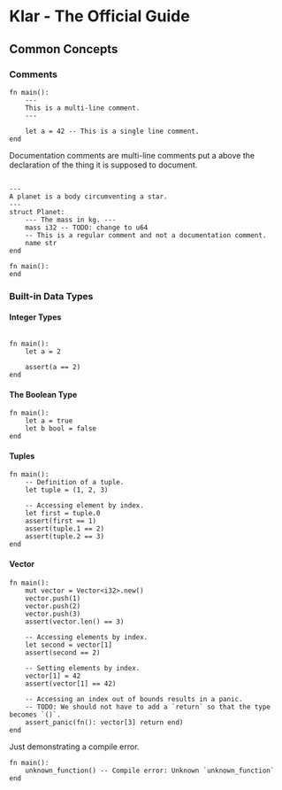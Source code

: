 # Klar - The Official Guide

## Common Concepts

### Comments

```klar
fn main():
    ---
    This is a multi-line comment.
    ---

    let a = 42 -- This is a single line comment.
end
```

Documentation comments are multi-line comments put a above
the declaration of the thing it is supposed to document.

```klar

---
A planet is a body circumventing a star.
---
struct Planet:
    --- The mass in kg. ---
    mass i32 -- TODO: change to u64
    -- This is a regular comment and not a documentation comment.
    name str
end

fn main():
end
```

### Built-in Data Types

#### Integer Types

```klar

fn main():
    let a = 2

    assert(a == 2)
end
```

#### The Boolean Type

```klar
fn main():
    let a = true
    let b bool = false
end
```

#### Tuples

```klar
fn main():
    -- Definition of a tuple.
    let tuple = (1, 2, 3)

    -- Accessing element by index.
    let first = tuple.0
    assert(first == 1)
    assert(tuple.1 == 2)
    assert(tuple.2 == 3)
end
```

#### Vector

```klar
fn main():
    mut vector = Vector<i32>.new()
    vector.push(1)
    vector.push(2)
    vector.push(3)
    assert(vector.len() == 3)

    -- Accessing elements by index.
    let second = vector[1]
    assert(second == 2)

    -- Setting elements by index.
    vector[1] = 42
    assert(vector[1] == 42)

    -- Accessing an index out of bounds results in a panic.
    -- TODO: We should not have to add a `return` so that the type becomes `()`.
    assert_panic(fn(): vector[3] return end)
end
```

Just demonstrating a compile error.
```klar
fn main():
    unknown_function() -- Compile error: Unknown `unknown_function` 
end
```
